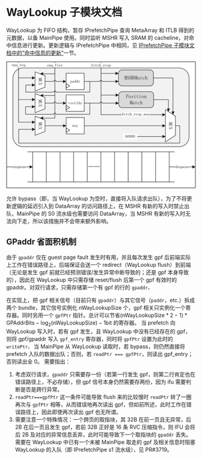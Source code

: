 # WayLookup 子模块文档

WayLookup 为 FIFO 结构，暂存 IPrefetchPipe 查询 MetaArray 和 ITLB 得到的元数据，以备 MainPipe 使用。同时监听 MSHR 写入 SRAM 的 cacheline，对命中信息进行更新。更新逻辑与 IPrefetchPipe 中相同，见 [IPrefetchPipe 子模块文档中的“命中信息的更新”](IPrefetchPipe.md#命中信息的更新)一节。

![WayLookup 结构](../figure/ICache/WayLookup/waylookup_structure.png)

允许 bypass（即，当 WayLookup 为空时，直接将入队请求出队），为了不将更新逻辑的延迟引入到 DataArray 的访问路径上，在 MSHR 有新的写入时禁止出队，MainPipe 的 S0 流水级也需要访问 DataArray，当 MSHR 有新的写入时无法向下走，所以该措施并不会带来额外影响。

## GPaddr 省面积机制

由于 `gpaddr` 仅在 guest page fault 发生时有用，并且每次发生 gpf 后前端实际上工作在错误路径上，后端保证会送一个 redirect（WayLookup flush）到前端（无论是发生 gpf 前就已经预测错误/发生异常中断导致的；还是 gpf 本身导致的），因此在 WayLookup 中只需存储 reset/flush 后第一个 gpf 有效时的 gpaddr。对双行请求，只需存储第一个有 gpf 的行的 `gpaddr。`

在实现上，把 gpf 相关信号（目前只有 `gpaddr`）与其它信号（`paddr`，etc.）拆成两个 bundle，其它信号实例化 nWayLookupSize 个，gpf 相关只实例化一个寄存器。同时另用一个 `gpfPtr` 指针。总计可以节省$(\text{nWayLookupSize}*2-1)* \text{GPAddrBits} - \log_2{(\text{nWayLookupSize})} - 1$bit 的寄存器。
当 prefetch 向 WayLookup 写入时，若有 gpf 发生，且 WayLookup 中没有已经存在的 gpf，则将 gpf/gpaddr 写入 `gpf_entry` 寄存器，同时将 `gpfPtr` 设置为此时的 `writePtr。`
当 MainPipe 从 WayLookup 读取时，若 bypass，则仍然直接将 prefetch 入队的数据出队；否则，若 `readPtr === gpfPtr`，则读出 gpf_entry；否则读出全 0。
需要指出：

1. 考虑双行请求，`gpaddr` 只需要存一份（若第一行发生 gpf，则第二行肯定也在错误路径上，不必存储），但 gpf 信号本身仍然需要存两份，因为 ifu 需要判断是否是跨行异常。
2. `readPtr===gpfPtr` 这一条件可能导致 flush 来的比较慢时 `readPtr` 转了一圈再次与 `gpfPtr` 相等，从而错误地再次读出 gpf，但如前所述，此时工作在错误路径上，因此即使再次读出 gpf 也无所谓。
3. 需要注意一个特殊情况：一个跨页的取指块，其 32B 在前一页且无异常，后 2B 在后一页且发生 gpf，若前 32B 正好是 16 条 RVC 压缩指令，则 IFU 会将后 2B 及对应的异常信息丢弃，此时可能导致下一个取指块的 `gpaddr` 丢失。需要在 WayLookup 中已有一个未被 MainPipe 取走的 gpf 及相关信息时阻塞 WayLookup 的入队（即 IPrefetchPipe s1 流水级），见 PR#3719。
